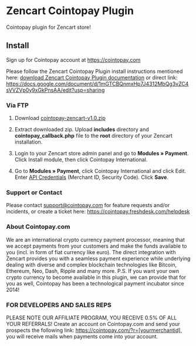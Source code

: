 # Zencart Cointopay Plugin

Cointopay plugin for Zencart store!


## Install

Sign up for Cointopay account at <https://cointopay.com>

Please follow the Zencart Cointopay Plugin install instructions mentioned here: <a href="https://docs.google.com/document/d/1mGTCBQnmxHp7J4312MbQg3vZC4sVVZVp0y9xGkPnsAA/edit?usp=sharing">download Zencart Cointopay Plugin documentation</a> or direct link: https://docs.google.com/document/d/1mGTCBQnmxHp7J4312MbQg3vZC4sVVZVp0y9xGkPnsAA/edit?usp=sharing


### Via FTP

1. Download [cointopay-zencart-v1.0.zip](https://github.com/Cointopay/Zencart/archive/refs/tags/cointopay-zencart-v1.0.zip.zip)

2. Extract downloaded zip. Upload **includes** directory and **cointopay_callback.php** file to the **root** directory of your Zencart installation.

3. Login to your Zencart store admin panel and go to **Modules » Payment**. Click Install module, then click Cointopay International.

4. Go to **Modules » Payment**, click Cointopay International and click Edit. Enter [API Credentials](http://cointopay.com) (Merchant ID, Security Code). Click **Save**.


### Support or Contact
Please contact support@cointopay.com for feature requests and/or incidents, or create a ticket here: https://cointopay.freshdesk.com/helpdesk

### About Cointopay.com
We are an international crypto currency payment processor, meaning that we accept payments from your customers and make the funds available to you (incl. in form of fiat currency like euro). The direct integration with Zencart provides you with a seamless payment experience while underlying dealing with diverse and complex blockchain technologies like Bitcoin, Ethereum, Neo, Dash, Ripple and many more. P.S. If you want your own crypto currency to become available in this plugin, we can provide that for you as well, Cointopay has been a technological payment incubator since 2014!

### FOR DEVELOPERS AND SALES REPS
PLEASE NOTE OUR AFFILIATE PROGRAM, YOU RECEIVE 0.5% OF ALL YOUR REFERRALS!
Create an account on Cointopay.com and send your prospects the following link: https://cointopay.com/?r=[yourmerchantid], you will receive mails when payments come into your account.
